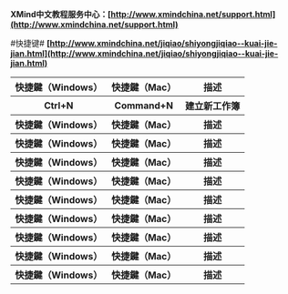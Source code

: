 **XMind中文教程服务中心：[http://www.xmindchina.net/support.html](http://www.xmindchina.net/support.html)**

#快捷键#
**[http://www.xmindchina.net/jiqiao/shiyongjiqiao--kuai-jie-jian.html](http://www.xmindchina.net/jiqiao/shiyongjiqiao--kuai-jie-jian.html)**
<table>
	<tr>
		<th>
			快捷鍵（Windows）
		</th>
		<th>	
			快捷鍵（Mac）
		</th>
		<th>
			描述
		</th>
	</tr>
	<tr>
		<th>
			Ctrl+N
		</th>
		<th>	
			Command+N
		</th>
		<th>
			建立新工作簿
		</th>
	</tr>
	<tr>
		<th>
			快捷鍵（Windows）
		</th>
		<th>	
			快捷鍵（Mac）
		</th>
		<th>
			描述
		</th>
	</tr>
	<tr>
		<th>
			快捷鍵（Windows）
		</th>
		<th>	
			快捷鍵（Mac）
		</th>
		<th>
			描述
		</th>
	</tr>
	<tr>
		<th>
			快捷鍵（Windows）
		</th>
		<th>	
			快捷鍵（Mac）
		</th>
		<th>
			描述
		</th>
	</tr>
	<tr>
		<th>
			快捷鍵（Windows）
		</th>
		<th>	
			快捷鍵（Mac）
		</th>
		<th>
			描述
		</th>
	</tr>
	<tr>
		<th>
			快捷鍵（Windows）
		</th>
		<th>	
			快捷鍵（Mac）
		</th>
		<th>
			描述
		</th>
	</tr>
	<tr>
		<th>
			快捷鍵（Windows）
		</th>
		<th>	
			快捷鍵（Mac）
		</th>
		<th>
			描述
		</th>
	</tr>
	<tr>
		<th>
			快捷鍵（Windows）
		</th>
		<th>	
			快捷鍵（Mac）
		</th>
		<th>
			描述
		</th>
	</tr>
	<tr>
		<th>
			快捷鍵（Windows）
		</th>
		<th>	
			快捷鍵（Mac）
		</th>
		<th>
			描述
		</th>
	</tr>
	<tr>
		<th>
			快捷鍵（Windows）
		</th>
		<th>	
			快捷鍵（Mac）
		</th>
		<th>
			描述
		</th>
	</tr>
</table>